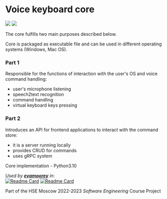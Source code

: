 # Voice keyboard core

![](https://img.shields.io/badge/python-v3.10-blue)
![](https://img.shields.io/badge/RPC-gRPC-brightgreen)

The core fulfills two main purposes described below.

Core is packaged as executable file and can be used in different operating systems (Windows, Mac OS).

### Part 1
Responsible for the functions of interaction with the user's OS and voice command handling:

- user's microphone listening
- speech2text recognition
- command handling
- virtual keyboard keys pressing

### Part 2
Introduces an API for frontend applications to interact with the command store:

- it is a server running locally
- provides CRUD for commands
- uses gRPC system

Core implementation - Python3.10

_Used by_ **_[evamoorey](https://github.com/evamoorey)_** _in_:\
[![Readme Card](https://github-readme-stats.vercel.app/api/pin/?username=evamoorey&repo=voice-keyboard-app)](https://github.com/DmitySH/voice-keyboard-app)
[![Readme Card](https://github-readme-stats.vercel.app/api/pin/?username=evamoorey&repo=voice-keyboard-windows)](https://github.com/DmitySH/voice-keyboard-windows)

Part of the HSE Moscow 2022-2023 _Software Engineering_ Course Project
